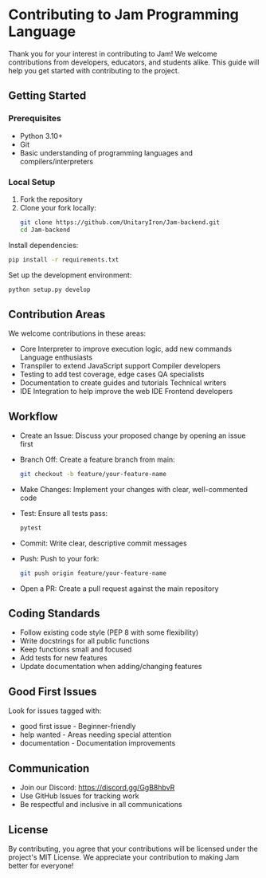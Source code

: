 # Contributing to Jam Programming Language

Thank you for your interest in contributing to Jam! We welcome contributions from developers, educators, and students alike. This guide will help you get started with contributing to the project.

## Getting Started

### Prerequisites

- Python 3.10+
- Git
- Basic understanding of programming languages and compilers/interpreters

### Local Setup

1. Fork the repository
2. Clone your fork locally:
   ```bash
   git clone https://github.com/UnitaryIron/Jam-backend.git
   cd Jam-backend
Install dependencies:
```bash
pip install -r requirements.txt
```
Set up the development environment:
```bash
python setup.py develop
```
## Contribution Areas

We welcome contributions in these areas:

- Core Interpreter to improve execution logic, add new commands	Language enthusiasts
- Transpiler to extend JavaScript support	Compiler developers
- Testing to add test coverage, edge cases	QA specialists
- Documentation to create guides and tutorials	Technical writers
- IDE Integration to help improve the web IDE	Frontend developers
  
## Workflow

- Create an Issue: Discuss your proposed change by opening an issue first
  
- Branch Off: Create a feature branch from main:
  ```bash
  git checkout -b feature/your-feature-name
  ```
- Make Changes: Implement your changes with clear, well-commented code

- Test: Ensure all tests pass:
  ```bash
  pytest
- Commit: Write clear, descriptive commit messages

- Push: Push to your fork:
  ```bash
  git push origin feature/your-feature-name
- Open a PR: Create a pull request against the main repository

## Coding Standards

- Follow existing code style (PEP 8 with some flexibility)
- Write docstrings for all public functions
- Keep functions small and focused
- Add tests for new features
- Update documentation when adding/changing features

## Good First Issues

Look for issues tagged with:
- good first issue - Beginner-friendly
- help wanted - Areas needing special attention
- documentation - Documentation improvements

## Communication

- Join our Discord: https://discord.gg/GgB8hbvR
- Use GitHub Issues for tracking work
- Be respectful and inclusive in all communications

## License

By contributing, you agree that your contributions will be licensed under the project's MIT License.
We appreciate your contribution to making Jam better for everyone!
